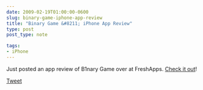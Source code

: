 ```yaml
---
date: 2009-02-19T01:00:00-0600
slug: binary-game-iphone-app-review
title: "Binary Game &#8211; iPhone App Review"
type: post
post_type: note

tags:
- iPhone
---
```

Just posted an app review of B1nary Game over at FreshApps. [Check it out](http://freshapps.com/iphone-app-review-binary-game)!



[Tweet](http://twitter.com/share)



